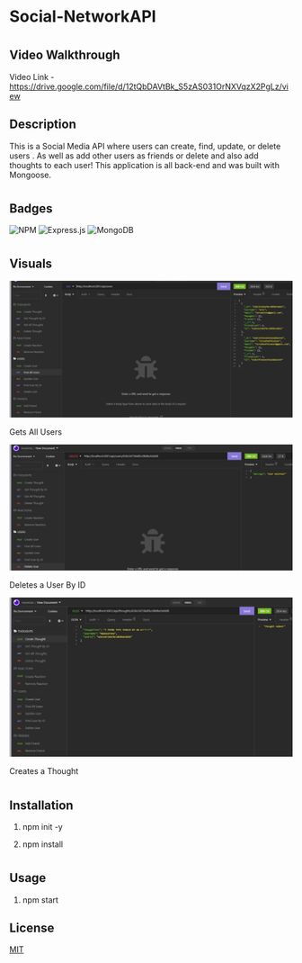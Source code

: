# Social-NetworkAPI
#
## Video Walkthrough

Video Link - https://drive.google.com/file/d/12tQbDAVtBk_S5zAS031OrNXVqzX2PgLz/view

## Description
This is a Social Media API where users can create, find, update, or delete users . As well as add other users as friends or delete and also add thoughts to each user! This application is all back-end and was built with Mongoose.
#
## Badges
![NPM](https://img.shields.io/badge/NPM-%23000000.svg?style=for-the-badge&logo=npm&logoColor=white) ![Express.js](https://img.shields.io/badge/express.js-%23404d59.svg?style=for-the-badge&logo=express&logoColor=%2361DAFB) ![MongoDB](https://img.shields.io/badge/MongoDB-%234ea94b.svg?style=for-the-badge&logo=mongodb&logoColor=white)
#
## Visuals

![contact](./imgs/getall.png)

 Gets All Users

 ![contact](./imgs/deleteuser.png)

 Deletes a User By ID

 ![contact](./imgs/createthought.png)

 Creates a Thought 

#

## Installation

1. npm init -y

2. npm install

#

## Usage

1. npm start

## License
[MIT](./license.md)
